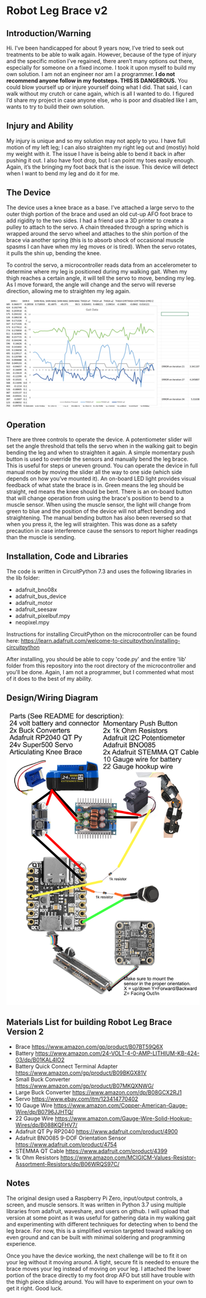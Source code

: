 # Robot Leg Brace v2
## Introduction/Warning

Hi. I’ve been handicapped for about 9 years now, I’ve tried to seek out treatments to be able to walk again. However, because of the type of injury and the specific motion I’ve regained, there aren’t many options out there, especially for someone on a fixed income. I took it upon myself to build my own solution. I am not an engineer nor am I a programmer. **I do not recommend anyone follow in my footsteps. THIS IS DANGEROUS.** You could blow yourself up or injure yourself doing what I did. That said, I can walk without my crutch or cane again, which is all I wanted to do. I figured I’d share my project in case anyone else, who is poor and disabled like I am, wants to try to build their own solution. 

## Injury and Ability

My injury is unique and so my solution may not apply to you. I have full motion of my left leg; I can also straighten my right leg out and (mostly) hold my weight with it. The issue I have is being able to bend it back in after pushing it out. I also have foot drop, but I can point my toes easily enough. Again, it’s the bringing my foot back that is the issue. This device will detect when I want to bend my leg and do it for me.

## The Device

The device uses a knee brace as a base. I’ve attached a large servo to the outer thigh portion of the brace and used an old cut-up AFO foot brace to add rigidity to the two sides. I had a friend use a 3D printer to create a pulley to attach to the servo. A chain threaded through a spring which is wrapped around the servo wheel and attaches to the shin portion of the brace via another spring (this is to absorb shock of occasional muscle spasms I can have when my leg moves or is tired). When the servo rotates, it pulls the shin up, bending the knee. 

To control the servo, a microcontroller reads data from an accelerometer to determine where my leg is positioned during my walking gait. When my thigh reaches a certain angle, it will tell the servo to move, bending my leg. As I move forward, the angle will change and the servo will reverse direction, allowing me to straighten my leg again.

![Gait Data](GaitDataExample.png)

## Operation

There are three controls to operate the device. A potentiometer slider will set the angle threshold that tells the servo when in the walking gait to begin bending the leg and when to straighten it again. A simple momentary push button is used to override the sensors and manually bend the leg brace. This is useful for steps or uneven ground. You can operate the device in full manual mode by moving the slider all the way to one side (which side depends on how you’ve mounted it). An on-board LED light provides visual feedback of what state the brace is in. Green means the leg should be straight, red means the knee should be bent. There is an on-board button that will change operation from using the brace's position to bend to a muscle sensor. When using the muscle sensor, the light will change from green to blue and the position of the device will not affect bending and straightening. The manual bending button has also been reversed so that when you press it, the leg will straighten. This was done as a safety precaution in case interference cause the sensors to report higher readings than the muscle is sending.

## Installation, Code and Libraries

The code is written in CircuitPython 7.3 and uses the following libraries in the lib folder:

- adafruit_bno08x
- adafruit_bus_device
- adafruit_motor
- adafruit_seesaw
- adafruit_pixelbuf.mpy
- neopixel.mpy

Instructions for installing CircuitPython on the microcontroller can be found here: https://learn.adafruit.com/welcome-to-circuitpython/installing-circuitpython 

After installing, you should be able to copy 'code.py' and the entire 'lib' folder from this repository into the root directory of the microcontroller and you'll be done. Again, I am not a programmer, but I commented what most of it does to the best of my ability. 

## Design/Wiring Diagram

![LegV2 Diagram](robotlegv2design.png)

## Materials List for building Robot Leg Brace Version 2

- Brace https://www.amazon.com/gp/product/B07BT59Q6X
- Battery https://www.amazon.com/24-VOLT-4-0-AMP-LITHIUM-KB-424-03/dp/B01KAL4IO2
- Battery Quick Connect Terminal Adapter https://www.amazon.com/gp/product/B09BKGX81V
- Small Buck Converter https://www.amazon.com/gp/product/B07MKQXNWG/
- Large Buck Converter https://www.amazon.com/dp/B08GCX2RJ1
- Servo https://www.ebay.com/itm/123414770402
- 10 Gauge Wire https://www.amazon.com/Copper-American-Gauge-Wire/dp/B0796JJHTQ/
- 22 Gauge Wire https://www.amazon.com/Gauge-Wire-Solid-Hookup-Wires/dp/B088KQFHV7/
- Adafruit QT Py RP2040 https://www.adafruit.com/product/4900
- Adafruit BNO085 9-DOF Orientation Sensor https://www.adafruit.com/product/4754
- STEMMA QT Cable https://www.adafruit.com/product/4399
- 1k Ohm Resistors https://www.amazon.com/MCIGICM-Values-Resistor-Assortment-Resistors/dp/B06WRQS97C/

## Notes

The original design used a Raspberry Pi Zero, input/output controls, a screen, and muscle sensors. It was written in Python 3.7 using multiple libraries from adafruit, waveshare, and users on github. I will upload that version at some point as it was useful for gathering data in my walking gait and experimenting with different techniques for detecting when to bend the leg brace. For now, this is a simplified version targeted toward walking on even ground and can be built with minimal soldering and programming experience.

Once you have the device working, the next challenge will be to fit it on your leg without it moving around. A tight, secure fit is needed to ensure the brace moves your leg instead of moving *on* your leg. I attached the lower portion of the brace directly to my foot drop AFO but still have trouble with the thigh piece sliding around. You will have to experiment on your own to get it right. Good luck.

